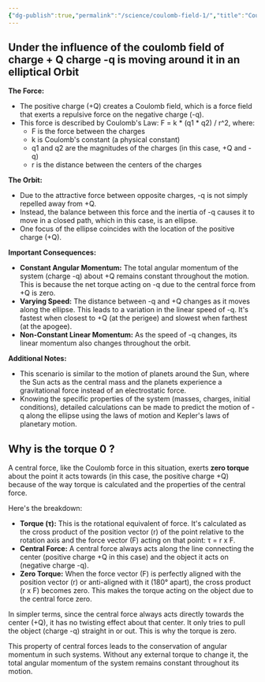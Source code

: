 ```yaml
---
{"dg-publish":true,"permalink":"/science/coulomb-field-1/","title":"Coulomb Field 1","created":"2024-05-31T10:37:54.676+05:30","updated":"2024-06-04T22:45:25.059+05:30"}
---
```


## Under the influence of the coulomb field of charge + Q charge -q is moving around it in an elliptical Orbit 
**The Force:**

* The positive charge (+Q) creates a Coulomb field, which is a force field that exerts a repulsive force on the negative charge (-q). 
* This force is described by Coulomb's Law: F = k * (q1 * q2) / r^2, where:
    * F is the force between the charges
    * k is Coulomb's constant (a physical constant)
    * q1 and q2 are the magnitudes of the charges (in this case, +Q and -q)
    * r is the distance between the centers of the charges

**The Orbit:**

* Due to the attractive force between opposite charges, -q is not simply repelled away from +Q. 
* Instead, the balance between this force and the inertia of -q causes it to move in a closed path, which in this case, is an ellipse.
* One focus of the ellipse coincides with the location of the positive charge (+Q).

**Important Consequences:**

* **Constant Angular Momentum:** The total angular momentum of the system (charge -q) about +Q remains constant throughout the motion. This is because the net torque acting on -q due to the central force from +Q is zero.
* **Varying Speed:** The distance between -q and +Q changes as it moves along the ellipse. This leads to a variation in the linear speed of -q. It's fastest when closest to +Q (at the perigee) and slowest when farthest (at the apogee).
* **Non-Constant Linear Momentum:** As the speed of -q changes, its linear momentum also changes throughout the orbit.

**Additional Notes:**

* This scenario is similar to the motion of planets around the Sun, where the Sun acts as the central mass and the planets experience a gravitational force instead of an electrostatic force.
* Knowing the specific properties of the system (masses, charges, initial conditions), detailed calculations can be made to predict the motion of -q along the ellipse using the laws of motion and Kepler's laws of planetary motion.

## Why is the torque 0 ?
A central force, like the Coulomb force in this situation, exerts **zero torque** about the point it acts towards (in this case, the positive charge +Q) because of the way torque is calculated and the properties of the central force.

Here's the breakdown:

* **Torque (τ):**  This is the rotational equivalent of force. It's calculated as the cross product of the position vector (r) of the point relative to the rotation axis and the force vector (F) acting on that point: τ = r x F.
* **Central Force:** A central force always acts along the line connecting the center (positive charge +Q in this case) and the object it acts on (negative charge -q). 
* **Zero Torque:** When the force vector (F) is perfectly aligned with the position vector (r) or anti-aligned with it (180° apart), the cross product (r x F) becomes zero. This makes the torque acting on the object due to the central force zero.

In simpler terms, since the central force always acts directly towards the center (+Q), it has no twisting effect about that center. It only tries to pull the object (charge -q) straight in or out. This is why the torque is zero.

This property of central forces leads to the conservation of angular momentum in such systems. Without any external torque to change it, the total angular momentum of the system remains constant throughout its motion.
